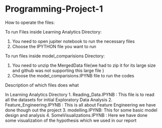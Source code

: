 # Programming-Project-1
How to operate the files:

To run Files inside Learning Analytics Directory:
  1. You need to open jupiter notebook to run the necessary files
  2. Choose the IPYTHON file you want to run
  
 To run files inside model_comparisions Directory:
  1. You need to unzip the MergedData file(we had to zip it for its large size and github was not supporting this large file )
  2. Choose the model_comparisions.IPYNB file to run the codes
  
  
  Description of which files does what
  
  In Learning Analytics Directory
    1. Reading_Data.IPYNB : This file is to read all the datasets for initial Exploratory Data Analysis
    2. Feature_Engineering.IPYNB : This is all about Feature Engineering we have done though out the project
    3. modelling.IPYNB: This for some basic model design and analysis
    4. SomeVisualizations.IPYNB : Here we have done some visualization of the hypothesis which we used in our report
    
    
